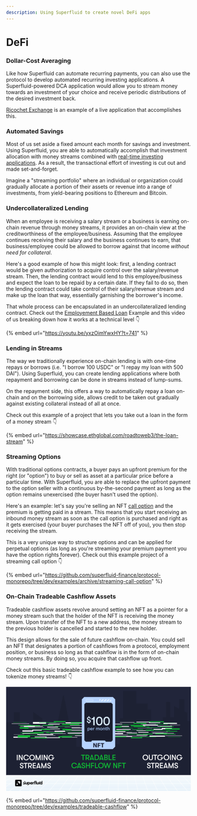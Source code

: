 ```yaml
---
description: Using Superfluid to create novel DeFi apps
---
```


# DeFi

### Dollar-Cost Averaging

Like how Superfluid can automate recurring payments, you can also use the protocol to develop automated recurring investing applications. A Superfluid-powered DCA application would allow you to stream money towards an investment of your choice and receive periodic distributions of the desired investment back.

[Ricochet Exchange](https://ricochet.exchange/) is an example of a live application that accomplishes this.

### Automated Savings

Most of us set aside a fixed amount each month for savings and investment. Using Superfluid, you are able to automatically accomplish that investment allocation with money streams combined with [real-time investing applications](https://medium.com/superfluid-blog/real-time-investing-empowering-the-next-generation-of-investors-b216d6ac8d3f). As a result, the transactional effort of investing is cut out and made set-and-forget.

Imagine a "streaming portfolio" where an individual or organization could gradually allocate a portion of their assets or revenue into a range of investments, from yield-bearing positions to Ethereum and Bitcoin.

### Undercollateralized Lending

When an employee is receiving a salary stream or a business is earning on-chain revenue through money streams, it provides an on-chain view at the creditworthiness of the employee/business. Assuming that the employee continues receiving their salary and the business continues to earn, that business/employee could be allowed to borrow against that income _without need for collateral_.

Here's a good example of how this might look: first, a lending contract would be given authorization to acquire control over the salary/revenue stream. Then, the lending contract would lend to this employee/business and expect the loan to be repaid by a certain date. If they fail to do so, then the lending contract could take control of their salary/revenue stream and make up the loan that way, essentially garnishing the borrower's income.

That whole process can be encapsulated in an undercollateralized lending contract. Check out the [Employement Based Loan](https://github.com/superfluid-finance/protocol-monorepo/tree/fc916ffca38749fb79a2a6f22edd3cbadaae7bac/examples/employment-based-loan) Example and this video of us breaking down how it works at a technical level 👇

{% embed url="https://youtu.be/yxzOimYwxHY?t=741" %}

### Lending in Streams

The way we traditionally experience on-chain lending is with one-time repays or borrows (i.e. "I borrow 100 USDC" or "I repay my loan with 500 DAI"). Using Superfluid, you can create lending applications where both repayment and borrowing can be done in streams instead of lump-sums.

On the repayment side, this offers a way to automatically repay a loan on-chain and on the borrowing side, allows credit to be taken out gradually against existing collateral instead of all at once.

Check out this example of a project that lets you take out a loan in the form of a money stream 👇

{% embed url="https://showcase.ethglobal.com/roadtoweb3/the-loan-stream" %}

### Streaming Options

With traditional options contracts, a buyer pays an upfront premium for the right (or "option") to buy or sell as asset at a particular price before a particular time. With Superfluid, you are able to replace the upfront payment to the option seller with a continuous by-the-second payment as long as the option remains unexercised (the buyer hasn't used the option).&#x20;

Here's an example: let's say you're selling an NFT [call option](https://www.investopedia.com/terms/c/calloption.asp) and the premium is getting paid in a stream. This means that you start receiving an inbound money stream as soon as the call option is purchased and right as it gets exercised (your buyer purchases the NFT off of you), you then stop receiving the stream.&#x20;

This is a very unique way to structure options and can be applied for perpetual options (as long as you're streaming your premium payment you have the option rights forever). Check out this example project of a streaming call option 👇

{% embed url="https://github.com/superfluid-finance/protocol-monorepo/tree/dev/examples/archive/streaming-call-option" %}

### On-Chain Tradeable Cashflow Assets

Tradeable cashflow assets revolve around setting an NFT as a pointer for a money stream such that the holder of the NFT is receiving the money stream. Upon transfer of the NFT to a new address, the money stream to the previous holder is cancelled and started to the new holder.&#x20;

This design allows for the sale of future cashflow on-chain. You could sell an NFT that designates a portion of cashflows from a protocol, employment position, or business so long as that cashflow is in the form of on-chain money streams. By doing so, you acquire that cashflow up front.

Check out this basic tradeable cashflow example to see how you can tokenize money streams! 👇

![(Tradeable Cashflows are really neat)](<../../.gitbook/assets/image (50).png>)

{% embed url="https://github.com/superfluid-finance/protocol-monorepo/tree/dev/examples/tradeable-cashflow" %}

